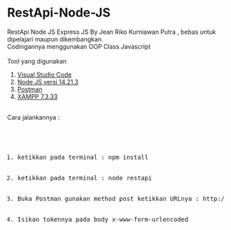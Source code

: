 # RestApi-Node-JS
 RestApi Node JS Express JS By Jean Riko Kurniawan Putra , bebas untuk dipelajari maupun dikembangkan.<br>
 Codingannya menggunakan OOP Class Javascript<br><br>
 Tool yang digunakan
 <ol>
 <li><a target="_blank" href="https://code.visualstudio.com/download">Visual Studio Code</a></li>
 <li><a target="_blank" href="https://nodejs.org/dist/v14.21.3/node-v14.21.3-x64.msi">Node JS versi 14.21.3</a></li>
 <li><a target="_blank" href="https://www.postman.com/downloads/">Postman</a></li>
 <li><a target="_blank" href="https://sourceforge.net/projects/xampp/files/XAMPP%20Windows/7.3.33/xampp-windows-x64-7.3.33-0-VC15-installer.exe/download">XAMPP 7.3.33</a></li>
 </ol>
 <br>
 Cara jalankannya : <br>
 <pre>
 <ol>
 <li>ketikkan pada terminal : npm install</li>
 <li>ketikkan pada terminal : node restapi</li>
 <li>Buka Postman gunakan method post ketikkan URLnya : http://localhost:81/api/cek_token</li>
 <li>Isikan tokennya pada body x-www-form-urlencoded</li>
 </ol>
 </pre>
